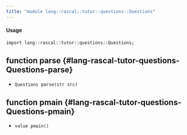 ```yaml
---
title: "module lang::rascal::tutor::questions::Questions"
---
```


#### Usage

`import lang::rascal::tutor::questions::Questions;`


## function parse {#lang-rascal-tutor-questions-Questions-parse}

* ``Questions parse(str src)``

## function pmain {#lang-rascal-tutor-questions-Questions-pmain}

* ``value pmain()``

